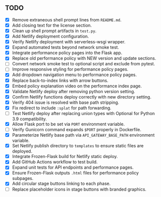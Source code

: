 ## TODO

- [x] Remove extraneous shell prompt lines from `README.md`.
- [x] Add closing text for the license section.
- [x] Clean up shell prompt artifacts in `test.py`.
- [x] Add Netlify deployment configuration.
- [x] Verify Netlify deployment with serverless-wsgi wrapper.
- [x] Expand automated tests beyond network smoke test.
- [x] Integrate performance policy pages into the Flask app.
- [x] Replace old performance policy with NEW version and update sections.
- [ ] Convert network smoke test to optional script and exclude from pytest.
- [ ] Improve responsive styling for performance policy pages.
- [x] Add dropdown navigation menu to performance policy pages.
- [x] Replace back-to-index links with arrow buttons.
- [x] Embed policy explanation video on the performance index page.
- [x] Validate Netlify deploy after removing python version setting.
- [x] Confirm Netlify functions deploy correctly with new directory setting.
- [x] Verify 404 issue is resolved with base path stripping.
- [x] Fix redirect to include `:splat` for path forwarding.
- [ ] Test Netlify deploy after replacing union types with Optional for Python
      3.9 compatibility.
- [x] Allow Flask port to be set via `PORT` environment variable.
- [ ] Verify Gunicorn command expands `$PORT` properly in Dockerfile.
- [x] Parameterize Netlify base path via `API_GATEWAY_BASE_PATH` environment variable.
- [x] Set Netlify publish directory to `templates` to ensure static files are deployed.
 - [x] Integrate Frozen-Flask build for Netlify static deploy.
 - [x] Add GitHub Actions workflow to test build.
- [x] Expand unit tests for API endpoints and performance pages.
- [x] Ensure Frozen-Flask outputs `.html` files for performance policy subpages.
- [x] Add circular stage buttons linking to each phase.
- [ ] Replace placeholder icons in stage buttons with branded graphics.
